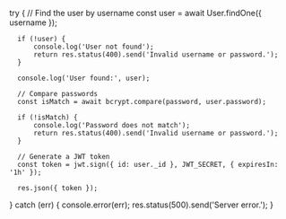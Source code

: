 try {
      // Find the user by username
      const user = await User.findOne({ username });

      if (!user) {
          console.log('User not found');
          return res.status(400).send('Invalid username or password.');
      }

      console.log('User found:', user);

      // Compare passwords
      const isMatch = await bcrypt.compare(password, user.password);

      if (!isMatch) {
          console.log('Password does not match');
          return res.status(400).send('Invalid username or password.');
      }

      // Generate a JWT token
      const token = jwt.sign({ id: user._id }, JWT_SECRET, { expiresIn: '1h' });

      res.json({ token });
  } catch (err) {
      console.error(err);
      res.status(500).send('Server error.');
  }